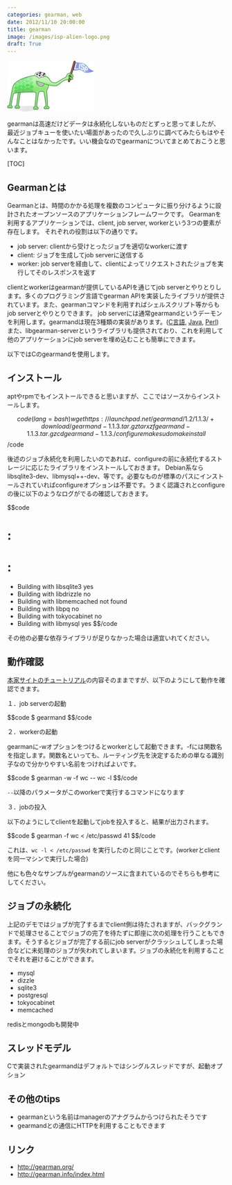 ```yaml
---
categories: gearman, web
date: 2012/11/10 20:00:00
title: gearman
image: /images/isp-alien-logo.png
draft: True
---
```


![lisp](/images/lisp-alien-logo.png)

gearmanは高速だけどデータは永続化しないものだとずっと思ってましたが、最近ジョブキューを使いたい場面があったので久しぶりに調べてみたらもはやそんなことはなかったです。いい機会なのでgearmanについてまとめておこうと思います。

[TOC]

## Gearmanとは

Gearmanとは、時間のかかる処理を複数のコンピュータに振り分けるように設計されたオープンソースのアプリケーションフレームワークです。
Gearmanを利用するアプリケーションでは、client, job server, workerという3つの要素が存在します。
それぞれの役割は以下の通りです。

* job server: clientから受けとったジョブを適切なworkerに渡す
* client: ジョブを生成してjob serverに送信する
* worker: job serverを経由して、clientによってリクエストされたジョブを実行してそのレスポンスを返す

clientとworkerはgearmanが提供しているAPIを通じてjob serverとやりとりします。多くのプログラミング言語でgearman APIを実装したライブラリが提供されています。また、gearmanコマンドを利用すればシェルスクリプト等からもjob serverとやりとりできます。 job serverには通常gearmandというデーモンを利用します。gearmandは現在3種類の実装があります。([C言語](https://launchpad.net/gearmand), [Java](http://code.google.com/p/java-gearman-service/), [Perl](http://search.cpan.org/dist/Gearman-Server/))  また、libgearman-serverというライブラリも提供されており、これを利用して他のアプリケーションにjob serverを埋め込むことも簡単にできます。

以下ではCのgearmandを使用します。

## インストール

aptやrpmでもインストールできると思いますが、ここではソースからインストールします。

$$code(lang=bash)
wget https://launchpad.net/gearmand/1.2/1.1.3/+download/gearmand-1.1.3.tar.gz
tar xzf gearmand-1.1.3.tar.gz
cd gearmand-1.1.3
./configure
make
sudo make install
$$/code


後述のジョブ永続化を利用したいのであれば、configureの前に永続化するストレージに応じたライブラリをインストールしておきます。
Debian系ならlibsqlite3-dev、libmysql++-dev、等です。必要なものが標準のパスにインストールされていればconfigureオプションは不要です。うまく認識されとconfigureの後に以下のようなログがでるの確認しておきます。

$$code
#  :
#  :
   * Building with libsqlite3   yes
   * Building with libdrizzle   no
   * Building with libmemcached not found
   * Building with libpq        no
   * Building with tokyocabinet no
   * Building with libmysql     yes
$$/code

その他の必要な依存ライブラリが足りなかった場合は適宜いれてください。

## 動作確認

[本家サイトのチュートリアル](http://gearman.org/index.php\?id=getting_started)の内容そのままですが、以下のようにして動作を確認できます。

１．job serverの起動

$$code
$ gearmand
$$/code


２．workerの起動

gearmanに-wオプションをつけるとworkerとして起動できます。-fには関数名を指定します。関数名といっても、ルーティング先を決定するための単なる識別子なので分かりやすい名前をつければよいです。

$$code
$ gearman -w -f wc -- wc -l
$$/code

```--```以降のパラメータがこのworkerで実行するコマンドになります

３．jobの投入

以下のようにしてclientを起動してjobを投入すると、結果が出力されます。

$$code
$ gearman -f wc < /etc/passwd
41
$$/code


これは、```wc -l < /etc/passwd``` を実行したのと同じことです。(workerとclientを同一マシンで実行した場合)

他にも色々なサンプルがgearmanのソースに含まれているのでそちらも参考にしてください。

## ジョブの永続化

上記のデモではジョブが完了するまでclient側は待たされますが、バックグランドで処理させることでジョブの完了を待たずに即座に次の処理を行うこともできます。そうするとジョブが完了する前にjob serverがクラッシュしてしまった場合などに未処理のジョブが失われてしまいます。ジョブの永続化を利用することでそれを避けることができます。

* mysql
* dizzle
* sqlite3
* postgresql
* tokyocabinet
* memcached

redisとmongodbも開発中

## スレッドモデル

Cで実装されたgearmandはデフォルトではシングルスレッドですが、起動オプション

## その他のtips

* gearmanという名前はmanagerのアナグラムからつけられたそうです
* gearmandとの通信にHTTPを利用することもできます

## リンク

* http://gearman.org/
* http://gearman.info/index.html
